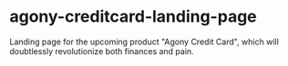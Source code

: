 # agony-creditcard-landing-page
Landing page for the upcoming product "Agony Credit Card", which will doubtlessly revolutionize both finances and pain.
